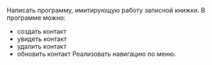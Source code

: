 Написать программу, имитирующую работу записной книжки.
В программе можно:
- создать контакт
- увидеть контакт
- удалить контакт
- обновить контакт
Реализовать навигацию по меню.
